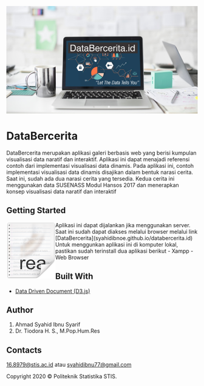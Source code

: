 ![Bekgron](img/bekgronn5.jpg?raw=true)
# DataBercerita
DataBercerita merupakan aplikasi galeri berbasis web yang berisi kumpulan visualisasi data naratif dan interaktif. Aplikasi ini dapat menajadi referensi contoh dari implementasi visualisasi data dinamis. Pada aplikasi ini, contoh implementasi visualisasi data dinamis disajikan dalam bentuk narasi cerita. Saat ini, sudah ada dua narasi cerita yang tersedia. Kedua cerita ini menggunakan data SUSENASS Modul Hansos 2017 dan menerapkan konsep visualisasi data naratif dan interaktif

## Getting Started

<img src="img/icon.png" align="left" />
Aplikasi ini dapat dijalankan jika menggunakan server. Saat ini sudah dapat diakses melalui browser melalui link [DataBercerita](syahidibnoe.github.io/databercerita.id)
Untuk menggunkan aplikasi ini di komputer lokal, pastikan sudah terinstall dua aplikasi berikut
- Xampp
- Web Browser

## Built With

* [Data Driven Document (D3.js)](d3js.org/)


## Author

1. Ahmad Syahid Ibnu Syarif
2. Dr. Tiodora H. S., M.Pop.Hum.Res

## Contacts
16.8979@stis.ac.id atau syahidibnu77@gmail.com

Copyright 2020 © Politeknik Statistika STIS.
